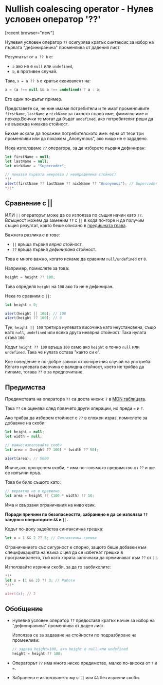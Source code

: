 # Nullish coalescing operator - Нулев условен оператор '??'

[recent browser="new"]

Нулевия условен оператор `??` осигурява кратък синтаксис за избор на първата "дефиниранина" променлива от дадения лист.

Резултатът от `a ?? b` е:
- `a` ако не е `null` или `undefined`,
- `b`, в противен случай.

Така, `x = a ?? b` е кратък еквивалент на:

```js
x = (a !== null && a !== undefined) ? a : b;
```

Ето един по-дълъг пример.

Представете си, че ние имаме потребители и те имат променливите `firstName`, `lastName` и `nickName` за тяхното първо име, фамилно име и прякор.Всички те могат да бъдат `undefined`, ако потребителят реши да не въвежда никаква стойност.

Бихме искали да покажем потребителското име: една от тези три променливи или да покажем „Anonymous“, ако нищо не е зададено.

Нека използваме `??` оператора, за да изберете първия дефиниран:

```js run
let firstName = null;
let lastName = null;
let nickName = "Supercoder";

// показва първата ненулева / неопределена стойност
*!*
alert(firstName ?? lastName ?? nickName ?? "Anonymous"); // Supercoder
*/!*
```

## Сравнение с ||

ИЛИ `||` операторът може да се използва по същия начин като `??`. Всъщност можем да заменим `??` с `||` в кода по-горе и да получим същия резултат, както беше описано в [предишната глава](info:logical-operators#or-finds-the-first-truthy-value).

Важната разлика е в това:
- `||` връща първия *вярна* стойност.
- `??` връща първия *дефинирана* стойност.

Това е много важно, когато искаме да сравним `null/undefined` от `0`.

Например, помислете за това:

```js
height = height ?? 100;
```

Това определя `height` на `100` ако то не е дефиниран.

Нека го сравним с `||`:

```js run
let height = 0;

alert(height || 100); // 100
alert(height ?? 100); // 0
```

Тук, `height || 100` третира нулевата височина като неустановена, също като `null`, `undefined` или всяка друга невярна стойност. Така нулата става `100`.

Кодът `height ?? 100` връща `100` само ако `height` е точно `null` или `undefined`. Така че нулата остава "както си е".

Кое поведение е по-добре зависи от конкретния случай на употреба. Когато нулевата височина е валидна стойност, което не трябва да пипаме, тогава `??` е за предпочитане.

## Предимства

Предимствата на оператора `??` са доста ниски: `7` в [MDN таблицата](https://developer.mozilla.org/en-US/docs/Web/JavaScript/Reference/Operators/Operator_Precedence#Table).

Така `??` се оценява след повечето други операции, но преди `=` и `?`.

Ако трябва да изберем стойност с `??` в сложен израз, помислете за добавяне на скоби:

```js run
let height = null;
let width = null;

// важно:използвайте скоби
let area = (height ?? 100) * (width ?? 50);

alert(area); // 5000
```

Иначе,ако пропуснем скоби, `*` има по-голямото предимство от `??` и ще се изпълни пръв.

Това би било същото като:

```js
// вероятно не е правилно
let area = height ?? (100 * width) ?? 50;
```

Има и свързани ограничения на ниво език.

**Поради причини по безопасността, забранено е да се използва `??` заедно с операторите `&&` и `||`.**

Кодът по-долу задейства синтаксична грешка:

```js run
let x = 1 && 2 ?? 3; // Синтаксична грешка
```

Ограничението със сигурност е спорно, защото беше добавен към спецификацията на езика с цел да се избегнат грешки в програмирането, тъй като хората започнаха да преминават към `??` от `||`.

Използвайте изрични скоби, за да го заобиколите:

```js run
*!*
let x = (1 && 2) ?? 3; // Работи
*/!*

alert(x); // 2
```

## Обобщение

- Нулевия условен оператор `??` предоставя кратък начин за избор на "дефиниранина" променлива от даден лист.

    Използва се за задаване на стойности по подразбиране на променливи:

    ```js
    // задава height=100, ако height е null или undefined
    height = height ?? 100;
    ```

- Операторът `??` има много ниско предимство, малко по-висока от `?` и `=`.
- Забранено е използването му с `||` или `&&` без изрични скоби.
